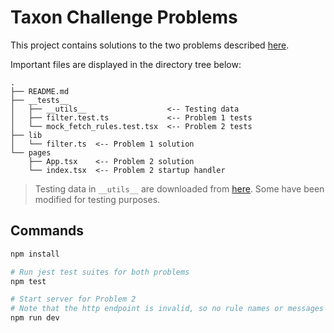 # Taxon Challenge Problems

This project contains solutions to the two problems described [here](https://www.jasperoleary.com/taxon-undergraduate-recruitment.html).

Important files are displayed in the directory tree below:

```
.
├── README.md
├── __tests__
│   ├── __utils__                  <-- Testing data
│   ├── filter.test.ts             <-- Problem 1 tests
│   └── mock_fetch_rules.test.tsx  <-- Problem 2 tests
├── lib
│   └── filter.ts  <-- Problem 1 solution
└── pages
    ├── App.tsx    <-- Problem 2 solution
    └── index.tsx  <-- Problem 2 startup handler
```

> Testing data in `__utils__` are downloaded from [here](https://github.com/machineagency/taxon/tree/main/program_database). Some have been modified for testing purposes.

## Commands

```bash
npm install
```

```bash
# Run jest test suites for both problems
npm test
```

```bash
# Start server for Problem 2
# Note that the http endpoint is invalid, so no rule names or messages will be displayed
npm run dev
```
